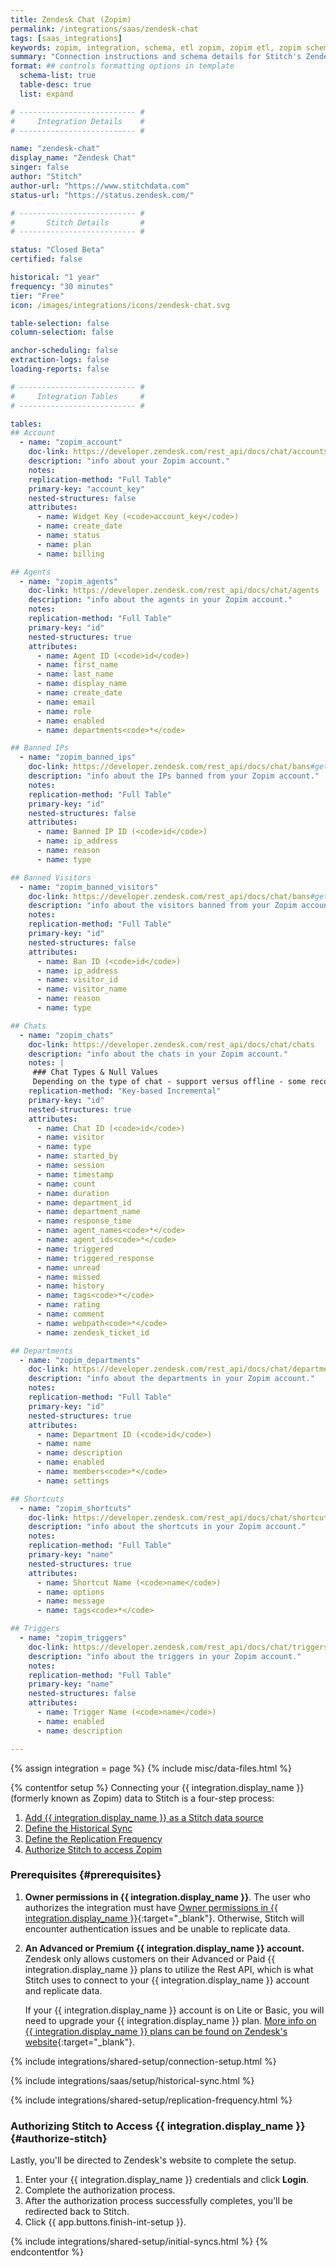 ```yaml
---
title: Zendesk Chat (Zopim)
permalink: /integrations/saas/zendesk-chat
tags: [saas_integrations]
keywords: zopim, integration, schema, etl zopim, zopim etl, zopim schema, zendesk chat, zendesk
summary: "Connection instructions and schema details for Stitch's Zendesk Chat integration."
format: ## controls formatting options in template
  schema-list: true
  table-desc: true
  list: expand

# -------------------------- #
#     Integration Details    #
# -------------------------- #

name: "zendesk-chat"
display_name: "Zendesk Chat"
singer: false
author: "Stitch"
author-url: "https://www.stitchdata.com"
status-url: "https://status.zendesk.com/"

# -------------------------- #
#       Stitch Details       #
# -------------------------- #

status: "Closed Beta"
certified: false

historical: "1 year"
frequency: "30 minutes"
tier: "Free"
icon: /images/integrations/icons/zendesk-chat.svg

table-selection: false
column-selection: false

anchor-scheduling: false
extraction-logs: false
loading-reports: false

# -------------------------- #
#     Integration Tables     #
# -------------------------- #

tables:
## Account
  - name: "zopim_account"
    doc-link: https://developer.zendesk.com/rest_api/docs/chat/accounts
    description: "info about your Zopim account."
    notes: 
    replication-method: "Full Table"
    primary-key: "account_key"
    nested-structures: false
    attributes:
      - name: Widget Key (<code>account_key</code>)
      - name: create_date
      - name: status
      - name: plan
      - name: billing

## Agents
  - name: "zopim_agents"
    doc-link: https://developer.zendesk.com/rest_api/docs/chat/agents
    description: "info about the agents in your Zopim account."
    notes: 
    replication-method: "Full Table"
    primary-key: "id"
    nested-structures: true
    attributes:
      - name: Agent ID (<code>id</code>)
      - name: first_name
      - name: last_name
      - name: display_name
      - name: create_date
      - name: email
      - name: role
      - name: enabled
      - name: departments<code>*</code>

## Banned IPs
  - name: "zopim_banned_ips"
    doc-link: https://developer.zendesk.com/rest_api/docs/chat/bans#get-banned-ip-addresses
    description: "info about the IPs banned from your Zopim account."
    notes: 
    replication-method: "Full Table"
    primary-key: "id"
    nested-structures: false
    attributes:
      - name: Banned IP ID (<code>id</code>)
      - name: ip_address
      - name: reason
      - name: type

## Banned Visitors
  - name: "zopim_banned_visitors"
    doc-link: https://developer.zendesk.com/rest_api/docs/chat/bans#get-ban
    description: "info about the visitors banned from your Zopim account."
    notes: 
    replication-method: "Full Table"
    primary-key: "id"
    nested-structures: false
    attributes:
      - name: Ban ID (<code>id</code>)
      - name: ip_address
      - name: visitor_id
      - name: visitor_name
      - name: reason
      - name: type

## Chats
  - name: "zopim_chats"
    doc-link: https://developer.zendesk.com/rest_api/docs/chat/chats
    description: "info about the chats in your Zopim account."
    notes: |
     ### Chat Types & Null Values
     Depending on the type of chat - support versus offline - some records may have `NULL` values. Offline chats will only have some of the attributes listed below populated.
    replication-method: "Key-based Incremental"
    primary-key: "id"
    nested-structures: true
    attributes:
      - name: Chat ID (<code>id</code>)
      - name: visitor
      - name: type
      - name: started_by
      - name: session
      - name: timestamp
      - name: count
      - name: duration
      - name: department_id
      - name: department_name
      - name: response_time
      - name: agent_names<code>*</code>
      - name: agent_ids<code>*</code>
      - name: triggered
      - name: triggered_response
      - name: unread
      - name: missed
      - name: history
      - name: tags<code>*</code>
      - name: rating
      - name: comment
      - name: webpath<code>*</code>
      - name: zendesk_ticket_id

## Departments
  - name: "zopim_departments"
    doc-link: https://developer.zendesk.com/rest_api/docs/chat/departments
    description: "info about the departments in your Zopim account."
    notes: 
    replication-method: "Full Table"
    primary-key: "id"
    nested-structures: true
    attributes:
      - name: Department ID (<code>id</code>)
      - name: name
      - name: description
      - name: enabled
      - name: members<code>*</code>
      - name: settings

## Shortcuts
  - name: "zopim_shortcuts"
    doc-link: https://developer.zendesk.com/rest_api/docs/chat/shortcuts
    description: "info about the shortcuts in your Zopim account."
    notes: 
    replication-method: "Full Table"
    primary-key: "name"
    nested-structures: true
    attributes:
      - name: Shortcut Name (<code>name</code>)
      - name: options
      - name: message
      - name: tags<code>*</code>

## Triggers
  - name: "zopim_triggers"
    doc-link: https://developer.zendesk.com/rest_api/docs/chat/triggers
    description: "info about the triggers in your Zopim account."
    notes: 
    replication-method: "Full Table"
    primary-key: "name"
    nested-structures: false
    attributes:
      - name: Trigger Name (<code>name</code>)
      - name: enabled
      - name: description

---
```

{% assign integration = page %}
{% include misc/data-files.html %}



{% contentfor setup %}
Connecting your {{ integration.display_name }} (formerly known as Zopim) data to Stitch is a four-step process:

1. [Add {{ integration.display_name }} as a Stitch data source](#add-stitch-data-source)
2. [Define the Historical Sync](#define-historical-sync)
3. [Define the Replication Frequency](#define-rep-frequency)
4. [Authorize Stitch to access Zopim](#authorize-stitch)

### Prerequisites {#prerequisites}

1. **Owner permissions in {{ integration.display_name }}**. The user who authorizes the integration must have [Owner permissions in {{ integration.display_name }}](https://chat.zendesk.com/hc/en-us/articles/212679597-Understanding-and-managing-roles-in-Zendesk-Chat){:target="_blank"}. Otherwise, Stitch will encounter authentication issues and be unable to replicate data.

2. **An Advanced or Premium {{ integration.display_name }} account.** Zendesk only allows customers on their Advanced or Paid {{ integration.display_name }} plans to utilize the Rest API, which is what Stitch uses to connect to your {{ integration.display_name }} account and replicate data.

   If your {{ integration.display_name }} account is on Lite or Basic, you will need to upgrade your {{ integration.display_name }} plan. [More info on {{ integration.display_name }} plans can be found on Zendesk's website](https://www.zendesk.com/chat/compare/#compare){:target="_blank"}.  

{% include integrations/shared-setup/connection-setup.html %}

{% include integrations/saas/setup/historical-sync.html %}

{% include integrations/shared-setup/replication-frequency.html %}

### Authorizing Stitch to Access {{ integration.display_name }} {#authorize-stitch}

Lastly, you'll be directed to Zendesk's website to complete the setup.

1. Enter your {{ integration.display_name }} credentials and click **Login**.
2. Complete the authorization process.
4. After the authorization process successfully completes, you'll be redirected back to Stitch.
5. Click {{ app.buttons.finish-int-setup }}.

{% include integrations/shared-setup/initial-syncs.html %}
{% endcontentfor %}